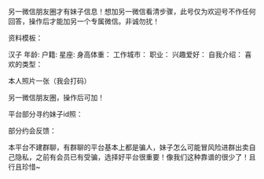 另一微信朋友圈才有妹子信息！想加另一微信看清步骤，此号仅为欢迎号不作任何回答，操作后才能加另一个专属微信。非诚勿扰！

资料模板：
 
汉子
年龄:
户籍:
星座:
身高体重：
工作城市：
职业：
兴趣爱好：
自我介绍：
喜欢的类型：
 
本人照片一张（我会打码）
 
 
 
另一微信朋友圈，操作后可加！
 
  
 
平台部分寻约妹子id照：
 
 
 
部分约会反馈：
 
   
 
本平台不建群聊，有群聊的平台基本上都是骗人，妹子怎么可能冒风险进群出卖自己隐私，之前有会员已有受骗，选择好平台很重要！像我们这种靠谱的很少了！且行且珍惜~
